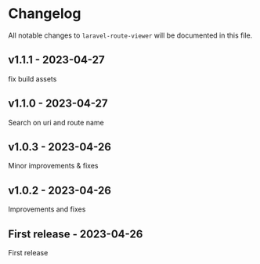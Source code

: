 # Changelog

All notable changes to `laravel-route-viewer` will be documented in this file.

## v1.1.1 - 2023-04-27

fix build assets

## v1.1.0 - 2023-04-27

Search on uri and route name

## v1.0.3 - 2023-04-26

Minor improvements & fixes

## v1.0.2 - 2023-04-26

Improvements and fixes

## First release - 2023-04-26

First release
